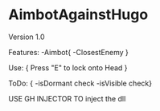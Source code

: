 # AimbotAgainstHugo
Version 1.0 

Features:  -Aimbot{
                  -ClosestEnemy
                  }
                  
Use: { Press "E" to lock onto Head }

ToDo: { -isDormant check -isVisible check}

USE GH INJECTOR TO inject the dll
